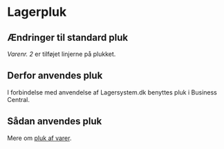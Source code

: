 # Lagerpluk

## Ændringer til standard pluk
*Varenr. 2* er tilføjet linjerne på plukket.

## Derfor anvendes pluk
I forbindelse med anvendelse af Lagersystem.dk benyttes pluk i Business Central.

## Sådan anvendes pluk
Mere om [pluk af varer](https://learn.microsoft.com/da-dk/dynamics365/business-central/warehouse-how-to-pick-items-for-warehouse-shipment).